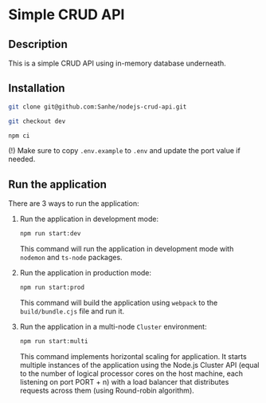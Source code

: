 # Simple CRUD API

## Description
This is a simple CRUD API using in-memory database underneath.

## Installation

```bash
git clone git@github.com:Sanhe/nodejs-crud-api.git

git checkout dev

npm ci
```

(!) Make sure to copy `.env.example` to `.env` and update the port value if needed.

## Run the application

There are 3 ways to run the application:

1. Run the application in development mode:

   ```bash
   npm run start:dev
   ```

   This command will run the application in development mode with `nodemon` and `ts-node` packages.

2. Run the application in production mode:

   ```bash
   npm run start:prod
   ```

   This command will build the application using `webpack` to the `build/bundle.cjs` file and run it.

3. Run the application in a multi-node `Cluster` environment:

    ```bash
    npm run start:multi
    ```

   This command implements horizontal scaling for application. It starts multiple instances of the application using 
   the Node.js Cluster API (equal to the number of logical processor cores on the host machine, each listening on port 
   PORT + n) with a load balancer that distributes requests across them (using Round-robin algorithm). 

